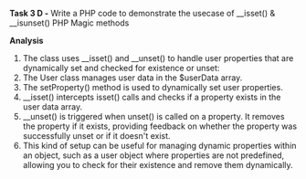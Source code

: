 **Task 3 D -** Write a PHP code to demonstrate the usecase of __isset() & __isunset() PHP Magic methods

**Analysis**

1. The class uses __isset() and __unset() to handle user properties that are dynamically set and checked for existence or unset:
2. The User class manages user data in the $userData array.
3. The setProperty() method is used to dynamically set user properties.
4. __isset() intercepts isset() calls and checks if a property exists in the user data array.
5. __unset() is triggered when unset() is called on a property. It removes the property if it exists, providing feedback on whether the property was successfully unset or if it doesn't exist.
6. This kind of setup can be useful for managing dynamic properties within an object, such as a user object where properties are not predefined, allowing you to check for their existence and remove them dynamically.
